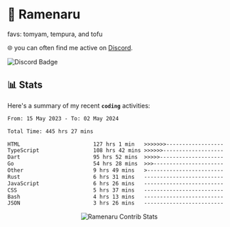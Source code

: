 # 🍜 Ramenaru
favs: tomyam, tempura, and tofu

🌐 you can often find me active on [Discord](https://discordapp.com/users/503291004200157185).

![Discord Badge](https://dcbadge.vercel.app/api/shield/503291004200157185)

## 📊 Stats

Here's a summary of my recent **`coding`** activities:

<!--START_SECTION:waka-->

```txt
From: 15 May 2023 - To: 02 May 2024

Total Time: 445 hrs 27 mins

HTML                       127 hrs 1 min   >>>>>>>------------------   28.52 %
TypeScript                 108 hrs 42 mins >>>>>>-------------------   24.40 %
Dart                       95 hrs 52 mins  >>>>>--------------------   21.52 %
Go                         54 hrs 28 mins  >>>----------------------   12.23 %
Other                      9 hrs 49 mins   >------------------------   02.21 %
Rust                       6 hrs 31 mins   -------------------------   01.46 %
JavaScript                 6 hrs 26 mins   -------------------------   01.44 %
CSS                        5 hrs 37 mins   -------------------------   01.26 %
Bash                       4 hrs 13 mins   -------------------------   00.95 %
JSON                       3 hrs 26 mins   -------------------------   00.77 %
```

<!--END_SECTION:waka-->

<div style="text-align: center;">
   <img align="center" src="https://github-readme-streak-stats.herokuapp.com/?user=Ramenaru&theme=dark&card_width=520" alt="Ramenaru Contrib Stats" />
</div>

